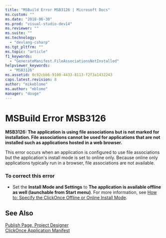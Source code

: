 ```yaml
---
title: "MSBuild Error MSB3126 | Microsoft Docs"
ms.custom: ""
ms.date: "2018-06-30"
ms.prod: "visual-studio-dev14"
ms.reviewer: ""
ms.suite: ""
ms.technology: 
  - "devlang-csharp"
ms.tgt_pltfrm: ""
ms.topic: "article"
f1_keywords: 
  - "GenerateManifest.FileAssociationsNotInstalled"
helpviewer_keywords: 
  - "MSB3126"
ms.assetid: 0c92cbb6-9100-4433-8113-f2f3a1432243
caps.latest.revision: 8
author: "mikeblome"
ms.author: "mblome"
manager: "douge"
---
```

# MSBuild Error MSB3126
**MSB3126: The application is using file associations but is not marked for installation. File associations cannot be used for applications that are not installed such as applications hosted in a web browser.**  
  
 This error occurs when an application is configured to use file associations but the application's install mode is set to online only. Because online only applications typically run in a browser, file associations are not available.  
  
### To correct this error  
  
-   Set the **Install Mode and Settings** to **The application is available offline as well (launchable from Start menu)**. For more information, see [How to: Specify the ClickOnce Offline or Online Install Mode](../deployment/how-to-specify-the-clickonce-offline-or-online-install-mode.md).  
  
## See Also  
 [Publish Page, Project Designer](../ide/reference/publish-page-project-designer.md)   
 [ClickOnce Application Manifest](../deployment/clickonce-application-manifest.md)